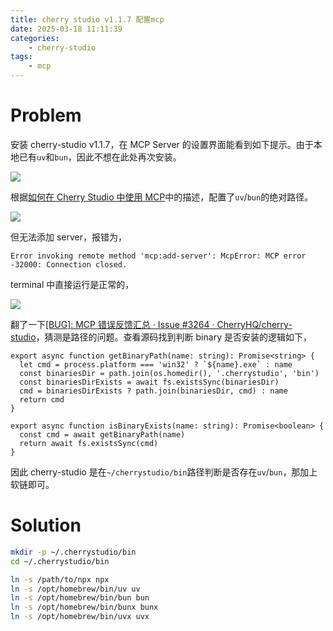 ```yaml
---
title: cherry studio v1.1.7 配置mcp
date: 2025-03-18 11:11:39
categories:
    - cherry-studio
tags:
    - mcp
---
```


# Problem

安装 cherry-studio v1.1.7，在 MCP Server 的设置界面能看到如下提示。由于本地已有`uv`和`bun`，因此不想在此处再次安装。

![](/images/2025/0abc4d171f93723038a1781cf228a51e_MD5.jpeg)

根据[如何在 Cherry Studio 中使用 MCP](https://vaayne.com/posts/2025/how-to-use-mcp-in-cherry-studio/)中的描述，配置了`uv`/`bun`的绝对路径。

![](/images/2025/82c7d39492238841c08c1c76f1c36f8c_MD5.jpeg)

但无法添加 server，报错为，

```
Error invoking remote method 'mcp:add-server': McpError: MCP error -32000: Connection closed.
```

terminal 中直接运行是正常的，

![](/images/2025/f6c1479fbe6a6ca493b3b3c752be8d00_MD5.jpeg)

翻了一下[\[BUG\]: MCP 错误反馈汇总 · Issue #3264 · CherryHQ/cherry-studio](https://github.com/CherryHQ/cherry-studio/issues/3264)，猜测是路径的问题。查看源码找到判断 binary 是否安装的逻辑如下，

```
export async function getBinaryPath(name: string): Promise<string> {
  let cmd = process.platform === 'win32' ? `${name}.exe` : name
  const binariesDir = path.join(os.homedir(), '.cherrystudio', 'bin')
  const binariesDirExists = await fs.existsSync(binariesDir)
  cmd = binariesDirExists ? path.join(binariesDir, cmd) : name
  return cmd
}

export async function isBinaryExists(name: string): Promise<boolean> {
  const cmd = await getBinaryPath(name)
  return await fs.existsSync(cmd)
}
```

因此 cherry-studio 是在`~/cherrystudio/bin`路径判断是否存在`uv`/`bun`，那加上软链即可。

# Solution

```bash
mkdir -p ~/.cherrystudio/bin
cd ~/.cherrystudio/bin

ln -s /path/to/npx npx
ln -s /opt/homebrew/bin/uv uv
ln -s /opt/homebrew/bin/bun bun
ln -s /opt/homebrew/bin/bunx bunx
ln -s /opt/homebrew/bin/uvx uvx
```
